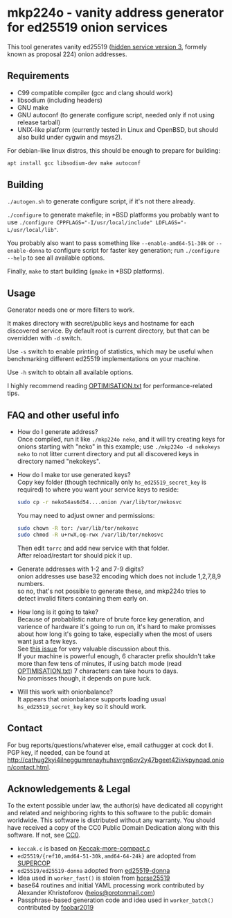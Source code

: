 # mkp224o - vanity address generator for ed25519 onion services

This tool generates vanity ed25519 ([hidden service version 3][v3],
formely known as proposal 224) onion addresses.

## Requirements

* C99 compatible compiler (gcc and clang should work)
* libsodium (including headers)
* GNU make
* GNU autoconf (to generate configure script, needed only if not using release tarball)
* UNIX-like platform (currently tested in Linux and OpenBSD, but should
  also build under cygwin and msys2).

For debian-like linux distros, this should be enough to prepare for building:

```bash
apt install gcc libsodium-dev make autoconf
```

## Building

`./autogen.sh` to generate configure script, if it's not there already.

`./configure` to generate makefile; in \*BSD platforms you probably want to use
`./configure CPPFLAGS="-I/usr/local/include" LDFLAGS="-L/usr/local/lib"`.

You probably also want to pass something like `--enable-amd64-51-30k`
or `--enable-donna` to configure script for faster key generation;
run `./configure --help` to see all available options.

Finally, `make` to start building (`gmake` in \*BSD platforms).

## Usage

Generator needs one or more filters to work.

It makes directory with secret/public keys and hostname
for each discovered service. By default root is current
directory, but that can be overridden with `-d` switch.

Use `-s` switch to enable printing of statistics, which may be useful
when benchmarking different ed25519 implementations on your machine.

Use `-h` switch to obtain all available options.

I highly recommend reading [OPTIMISATION.txt][OPTIMISATION] for
performance-related tips.

## FAQ and other useful info

* How do I generate address?  
  Once compiled, run it like `./mkp224o neko`, and it will try creating
  keys for onions starting with "neko" in this example; use `./mkp224o
  -d nekokeys neko` to not litter current directory and put all
  discovered keys in directory named "nekokeys".

* How do I make tor use generated keys?  
  Copy key folder (though technically only `hs_ed25519_secret_key` is required)
  to where you want your service keys to reside:

  ```bash
  sudo cp -r neko54as6d54....onion /var/lib/tor/nekosvc
  ```

  You may need to adjust owner and permissions:

  ```bash
  sudo chown -R tor: /var/lib/tor/nekosvc
  sudo chmod -R u+rwX,og-rwx /var/lib/tor/nekosvc
  ```

  Then edit `torrc` and add new service with that folder.  
  After reload/restart tor should pick it up.

* Generate addresses with 1-2 and 7-9 digits?  
  onion addresses use base32 encoding which does not include 1,2,7,8,9
  numbers.  
  so no, that's not possible to generate these, and mkp224o tries to
  detect invalid filters containing them early on.

* How long is it going to take?  
  Because of probablistic nature of brute force key generation, and
  varience of hardware it's going to run on, it's hard to make promisses
  about how long it's going to take, especially when the most of users
  want just a few keys.  
  See [this issue][#27] for very valuable discussion about this.  
  If your machine is powerful enough, 6 character prefix shouldn't take
  more than few tens of minutes, if using batch mode (read
  [OPTIMISATION.txt][OPTIMISATION]) 7 characters can take hours
  to days.  
  No promisses though, it depends on pure luck.

* Will this work with onionbalance?  
  It appears that onionbalance supports loading usual
  `hs_ed25519_secret_key` key so it should work.

## Contact

For bug reports/questions/whatever else, email cathugger at cock dot li.  
PGP key, if needed, can be found at <http://cathug2kyi4ilneggumrenayhuhsvrgn6qv2y47bgeet42iivkpynqad.onion/contact.html>.

## Acknowledgements & Legal

To the extent possible under law, the author(s) have dedicated all
copyright and related and neighboring rights to this software to the
public domain worldwide. This software is distributed without any
warranty.
You should have received a copy of the CC0 Public Domain Dedication
along with this software. If not, see [CC0][].

* `keccak.c` is based on [Keccak-more-compact.c][keccak.c]
* `ed25519/{ref10,amd64-51-30k,amd64-64-24k}` are adopted from
  [SUPERCOP][]
* `ed25519/ed25519-donna` adopted from [ed25519-donna][]
* Idea used in `worker_fast()` is stolen from [horse25519][]
* base64 routines and initial YAML processing work contributed by
  Alexander Khristoforov (heios@protonmail.com)
* Passphrase-based generation code and idea used in `worker_batch()`
  contributed by [foobar2019][]

[v3]: https://gitweb.torproject.org/torspec.git/plain/rend-spec-v3.txt
[OPTIMISATION]: ./OPTIMISATION.txt
[#27]: https://github.com/cathugger/mkp224o/issues/27
[keccak.c]: https://github.com/XKCP/XKCP/blob/master/Standalone/CompactFIPS202/C/Keccak-more-compact.c
[CC0]: http://creativecommons.org/publicdomain/zero/1.0/
[SUPERCOP]: https://bench.cr.yp.to/supercop.html
[ed25519-donna]: https://github.com/floodyberry/ed25519-donna
[horse25519]: https://github.com/Yawning/horse25519
[foobar2019]: https://github.com/foobar2019
